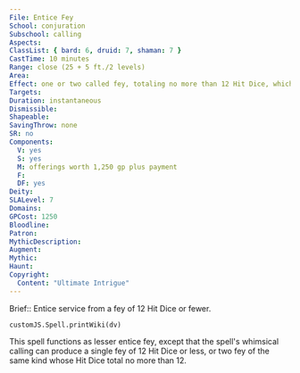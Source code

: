 ```yaml
---
File: Entice Fey
School: conjuration
Subschool: calling
Aspects: 
ClassList: { bard: 6, druid: 7, shaman: 7 }
CastTime: 10 minutes
Range: close (25 + 5 ft./2 levels)
Area: 
Effect: one or two called fey, totaling no more than 12 Hit Dice, which can't appear more than 30 ft. apart
Targets: 
Duration: instantaneous
Dismissible: 
Shapeable: 
SavingThrow: none
SR: no
Components:
  V: yes
  S: yes
  M: offerings worth 1,250 gp plus payment
  F: 
  DF: yes
Deity: 
SLALevel: 7
Domains: 
GPCost: 1250
Bloodline: 
Patron: 
MythicDescription: 
Augment: 
Mythic: 
Haunt: 
Copyright:
  Content: "Ultimate Intrigue"
---
```

Brief:: Entice service from a fey of 12 Hit Dice or fewer.

```dataviewjs
customJS.Spell.printWiki(dv)
```

This spell functions as lesser entice fey, except that the spell's whimsical calling can produce a single fey of 12 Hit Dice or less, or two fey of the same kind whose Hit Dice total no more than 12.
